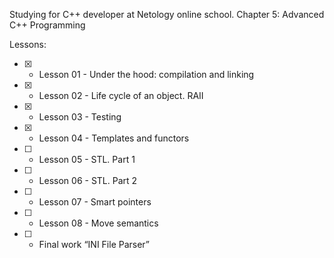 Studying for C++ developer at Netology online school.
Chapter 5: Advanced C++ Programming

Lessons:

- [x] - Lesson 01 - Under the hood: compilation and linking
- [x] - Lesson 02 - Life cycle of an object. RAII
- [x] - Lesson 03 - Testing
- [x] - Lesson 04 - Templates and functors
- [ ] - Lesson 05 - STL. Part 1
- [ ] - Lesson 06 - STL. Part 2
- [ ] - Lesson 07 - Smart pointers
- [ ] - Lesson 08 - Move semantics
- [ ] - Final work “INI File Parser”
